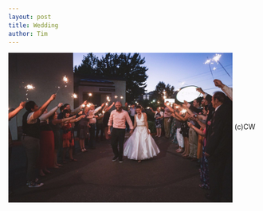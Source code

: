 ```yaml
---
layout: post
title: Wedding
author: Tim
---
```


<img align="center" src="/images/wedding_sparklers.jpg" width="450"/>   
(c)CW
